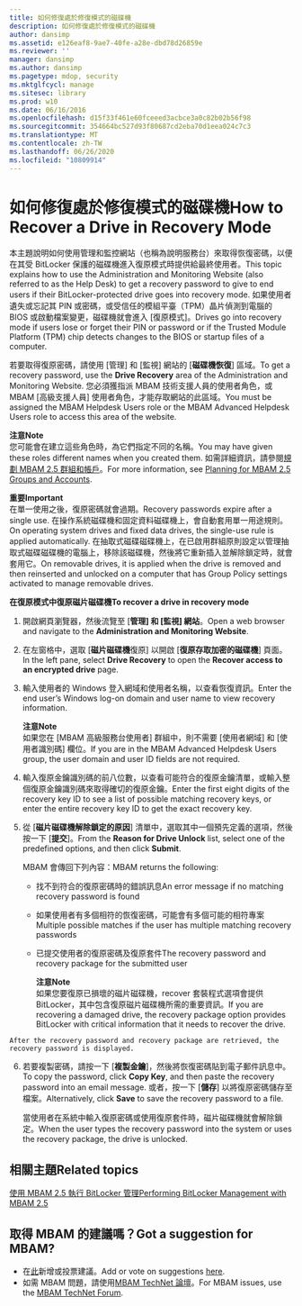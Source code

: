 ```yaml
---
title: 如何修復處於修復模式的磁碟機
description: 如何修復處於修復模式的磁碟機
author: dansimp
ms.assetid: e126eaf8-9ae7-40fe-a28e-dbd78d26859e
ms.reviewer: ''
manager: dansimp
ms.author: dansimp
ms.pagetype: mdop, security
ms.mktglfcycl: manage
ms.sitesec: library
ms.prod: w10
ms.date: 06/16/2016
ms.openlocfilehash: d15f33f461e60fceeed3acbce3a0c82b02b56f98
ms.sourcegitcommit: 354664bc527d93f80687cd2eba70d1eea024c7c3
ms.translationtype: MT
ms.contentlocale: zh-TW
ms.lasthandoff: 06/26/2020
ms.locfileid: "10809914"
---
```

# <span data-ttu-id="33085-103">如何修復處於修復模式的磁碟機</span><span class="sxs-lookup"><span data-stu-id="33085-103">How to Recover a Drive in Recovery Mode</span></span>


<span data-ttu-id="33085-104">本主題說明如何使用管理和監控網站（也稱為說明服務台）來取得恢復密碼，以便在其受 BitLocker 保護的磁碟機進入復原模式時提供給最終使用者。</span><span class="sxs-lookup"><span data-stu-id="33085-104">This topic explains how to use the Administration and Monitoring Website (also referred to as the Help Desk) to get a recovery password to give to end users if their BitLocker-protected drive goes into recovery mode.</span></span> <span data-ttu-id="33085-105">如果使用者遺失或忘記其 PIN 或密碼，或受信任的模組平臺（TPM）晶片偵測到電腦的 BIOS 或啟動檔案變更，磁碟機就會進入 [復原模式]。</span><span class="sxs-lookup"><span data-stu-id="33085-105">Drives go into recovery mode if users lose or forget their PIN or password or if the Trusted Module Platform (TPM) chip detects changes to the BIOS or startup files of a computer.</span></span>

<span data-ttu-id="33085-106">若要取得復原密碼，請使用 [管理] 和 [監視] 網站的 [**磁碟機恢復**] 區域。</span><span class="sxs-lookup"><span data-stu-id="33085-106">To get a recovery password, use the **Drive Recovery** area of the Administration and Monitoring Website.</span></span> <span data-ttu-id="33085-107">您必須獲指派 MBAM 技術支援人員的使用者角色，或 MBAM [高級支援人員] 使用者角色，才能存取網站的此區域。</span><span class="sxs-lookup"><span data-stu-id="33085-107">You must be assigned the MBAM Helpdesk Users role or the MBAM Advanced Helpdesk Users role to access this area of the website.</span></span>

**<span data-ttu-id="33085-108">注意</span><span class="sxs-lookup"><span data-stu-id="33085-108">Note</span></span>**  
<span data-ttu-id="33085-109">您可能會在建立這些角色時，為它們指定不同的名稱。</span><span class="sxs-lookup"><span data-stu-id="33085-109">You may have given these roles different names when you created them.</span></span> <span data-ttu-id="33085-110">如需詳細資訊，請參閱[規劃 MBAM 2.5 群組和帳戶](planning-for-mbam-25-groups-and-accounts.md#bkmk-helpdesk-roles)。</span><span class="sxs-lookup"><span data-stu-id="33085-110">For more information, see [Planning for MBAM 2.5 Groups and Accounts](planning-for-mbam-25-groups-and-accounts.md#bkmk-helpdesk-roles).</span></span>



**<span data-ttu-id="33085-111">重要</span><span class="sxs-lookup"><span data-stu-id="33085-111">Important</span></span>**  
<span data-ttu-id="33085-112">在單一使用之後，復原密碼就會過期。</span><span class="sxs-lookup"><span data-stu-id="33085-112">Recovery passwords expire after a single use.</span></span> <span data-ttu-id="33085-113">在操作系統磁碟機和固定資料磁碟機上，會自動套用單一用途規則。</span><span class="sxs-lookup"><span data-stu-id="33085-113">On operating system drives and fixed data drives, the single-use rule is applied automatically.</span></span> <span data-ttu-id="33085-114">在抽取式磁碟磁碟機上，在已啟用群組原則設定以管理抽取式磁碟磁碟機的電腦上，移除該磁碟機，然後將它重新插入並解除鎖定時，就會套用它。</span><span class="sxs-lookup"><span data-stu-id="33085-114">On removable drives, it is applied when the drive is removed and then reinserted and unlocked on a computer that has Group Policy settings activated to manage removable drives.</span></span>



**<span data-ttu-id="33085-115">在復原模式中復原磁片磁碟機</span><span class="sxs-lookup"><span data-stu-id="33085-115">To recover a drive in recovery mode</span></span>**

1.  <span data-ttu-id="33085-116">開啟網頁瀏覽器，然後流覽至 [**管理] 和 [監視] 網站**。</span><span class="sxs-lookup"><span data-stu-id="33085-116">Open a web browser and navigate to the **Administration and Monitoring Website**.</span></span>

2.  <span data-ttu-id="33085-117">在左窗格中，選取 [**磁片磁碟機**復原] 以開啟 [**復原存取加密的磁碟機**] 頁面。</span><span class="sxs-lookup"><span data-stu-id="33085-117">In the left pane, select **Drive Recovery** to open the **Recover access to an encrypted drive** page.</span></span>

3.  <span data-ttu-id="33085-118">輸入使用者的 Windows 登入網域和使用者名稱，以查看恢復資訊。</span><span class="sxs-lookup"><span data-stu-id="33085-118">Enter the end user’s Windows log-on domain and user name to view recovery information.</span></span>

    **<span data-ttu-id="33085-119">注意</span><span class="sxs-lookup"><span data-stu-id="33085-119">Note</span></span>**  
    <span data-ttu-id="33085-120">如果您在 [MBAM 高級服務台使用者] 群組中，則不需要 [使用者網域] 和 [使用者識別碼] 欄位。</span><span class="sxs-lookup"><span data-stu-id="33085-120">If you are in the MBAM Advanced Helpdesk Users group, the user domain and user ID fields are not required.</span></span>



4.  <span data-ttu-id="33085-121">輸入復原金鑰識別碼的前八位數，以查看可能符合的復原金鑰清單，或輸入整個復原金鑰識別碼來取得確切的復原金鑰。</span><span class="sxs-lookup"><span data-stu-id="33085-121">Enter the first eight digits of the recovery key ID to see a list of possible matching recovery keys, or enter the entire recovery key ID to get the exact recovery key.</span></span>

5.  <span data-ttu-id="33085-122">從 [**磁片磁碟機解除鎖定的原因**] 清單中，選取其中一個預先定義的選項，然後按一下 [**提交**]。</span><span class="sxs-lookup"><span data-stu-id="33085-122">From the **Reason for Drive Unlock** list, select one of the predefined options, and then click **Submit**.</span></span>

    <span data-ttu-id="33085-123">MBAM 會傳回下列內容：</span><span class="sxs-lookup"><span data-stu-id="33085-123">MBAM returns the following:</span></span>

    -   <span data-ttu-id="33085-124">找不到符合的復原密碼時的錯誤訊息</span><span class="sxs-lookup"><span data-stu-id="33085-124">An error message if no matching recovery password is found</span></span>

    -   <span data-ttu-id="33085-125">如果使用者有多個相符的恢復密碼，可能會有多個可能的相符專案</span><span class="sxs-lookup"><span data-stu-id="33085-125">Multiple possible matches if the user has multiple matching recovery passwords</span></span>

    -   <span data-ttu-id="33085-126">已提交使用者的復原密碼及復原套件</span><span class="sxs-lookup"><span data-stu-id="33085-126">The recovery password and recovery package for the submitted user</span></span>

        **<span data-ttu-id="33085-127">注意</span><span class="sxs-lookup"><span data-stu-id="33085-127">Note</span></span>**  
        <span data-ttu-id="33085-128">如果您要復原已損壞的磁片磁碟機，recover 套裝程式選項會提供 BitLocker，其中包含復原磁片磁碟機所需的重要資訊。</span><span class="sxs-lookup"><span data-stu-id="33085-128">If you are recovering a damaged drive, the recovery package option provides BitLocker with critical information that it needs to recover the drive.</span></span>



~~~
After the recovery password and recovery package are retrieved, the recovery password is displayed.
~~~

6. <span data-ttu-id="33085-129">若要複製密碼，請按一下 [**複製金鑰**]，然後將恢復密碼貼到電子郵件訊息中。</span><span class="sxs-lookup"><span data-stu-id="33085-129">To copy the password, click **Copy Key**, and then paste the recovery password into an email message.</span></span> <span data-ttu-id="33085-130">或者，按一下 [**儲存**] 以將復原密碼儲存至檔案。</span><span class="sxs-lookup"><span data-stu-id="33085-130">Alternatively, click **Save** to save the recovery password to a file.</span></span>

   <span data-ttu-id="33085-131">當使用者在系統中輸入復原密碼或使用復原套件時，磁片磁碟機就會解除鎖定。</span><span class="sxs-lookup"><span data-stu-id="33085-131">When the user types the recovery password into the system or uses the recovery package, the drive is unlocked.</span></span>



## <span data-ttu-id="33085-132">相關主題</span><span class="sxs-lookup"><span data-stu-id="33085-132">Related topics</span></span>


[<span data-ttu-id="33085-133">使用 MBAM 2.5 執行 BitLocker 管理</span><span class="sxs-lookup"><span data-stu-id="33085-133">Performing BitLocker Management with MBAM 2.5</span></span>](performing-bitlocker-management-with-mbam-25.md)



## <span data-ttu-id="33085-134">取得 MBAM 的建議嗎？</span><span class="sxs-lookup"><span data-stu-id="33085-134">Got a suggestion for MBAM?</span></span>
- <span data-ttu-id="33085-135">在[此](http://mbam.uservoice.com/forums/268571-microsoft-bitlocker-administration-and-monitoring)新增或投票建議。</span><span class="sxs-lookup"><span data-stu-id="33085-135">Add or vote on suggestions [here](http://mbam.uservoice.com/forums/268571-microsoft-bitlocker-administration-and-monitoring).</span></span> 
- <span data-ttu-id="33085-136">如需 MBAM 問題，請使用[MBAM TechNet 論壇](https://social.technet.microsoft.com/Forums/home?forum=mdopmbam)。</span><span class="sxs-lookup"><span data-stu-id="33085-136">For MBAM issues, use the [MBAM TechNet Forum](https://social.technet.microsoft.com/Forums/home?forum=mdopmbam).</span></span> 





